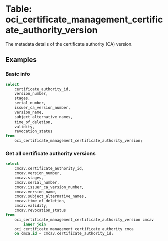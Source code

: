 # Table: oci_certificate_management_certificate_authority_version

The metadata details of the certificate authority (CA) version.

## Examples

### Basic info

```sql
select
    certificate_authority_id,
    version_number,
    stages,
    serial_number,
    issuer_ca_version_number,
    version_name,
    subject_alternative_names,
    time_of_deletion,
    validity,
    revocation_status
from
    oci_certificate_management_certificate_authority_version;
```

### Get all certificate authority versions
```sql
select
    cmcav.certificate_authority_id,
    cmcav.version_number,
    cmcav.stages,
    cmcav.serial_number,
    cmcav.issuer_ca_version_number,
    cmcav.version_name,
    cmcav.subject_alternative_names,
    cmcav.time_of_deletion,
    cmcav.validity,
    cmcav.revocation_status
from
    oci_certificate_management_certificate_authority_version cmcav
        inner join
    oci_certificate_management_certificate_authority cmca
    on cmca.id = cmcav.certificate_authority_id;
```
